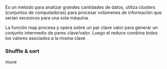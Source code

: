  Es un metodo para analizar grandes cantidades de datos, utiliza clusters (conjuntos de computadoras) para procesar volúmenes de información que serían excesivos para una sola máquina.

La función map procesa y opera sobre un par clave valor para generar un conjunto intermedio de pares clave/valor.
Luego el reduce combina todos los valores asociados a la misma clave

### Shuffle & sort
muve